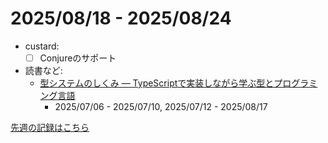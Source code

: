 # 2025/08/18 - 2025/08/24

- custard:
    - [ ] Conjureのサポート
- 読書など:
    - [型システムのしくみ ― TypeScriptで実装しながら学ぶ型とプログラミング言語](https://www.lambdanote.com/products/type-systems)
        - 2025/07/06 - 2025/07/10, 2025/07/12 - 2025/08/17

[先週の記録はこちら](https://github.com/igrep/daily-commits/blob/2146d925db2113d38db36bfda382d937f7021ac7/yesterday.md)
